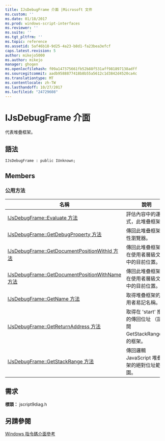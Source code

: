 ```yaml
---
title: IJsDebugFrame 介面 |Microsoft 文件
ms.custom: ''
ms.date: 01/18/2017
ms.prod: windows-script-interfaces
ms.reviewer: ''
ms.suite: ''
ms.tgt_pltfrm: ''
ms.topic: reference
ms.assetid: 5af46b18-9d25-4a23-b8d1-fa23bea3efcf
caps.latest.revision: 5
author: mikejo5000
ms.author: mikejo
manager: ghogen
ms.openlocfilehash: f09a147375661fb52b88f531aff981897138adff
ms.sourcegitcommit: aadb9588877418b8b55a5612c1d3842d4520ca4c
ms.translationtype: MT
ms.contentlocale: zh-TW
ms.lasthandoff: 10/27/2017
ms.locfileid: "24729608"
---
```

# <a name="ijsdebugframe-interface"></a>IJsDebugFrame 介面
代表堆疊框架。  
  
## <a name="syntax"></a>語法  
  
```  
IJsDebugFrame : public IUnknown;  
```  
  
## <a name="members"></a>Members  
  
### <a name="public-methods"></a>公用方法  
  
|名稱|說明|  
|----------|-----------------|  
|[IJsDebugFrame::Evaluate 方法](../../winscript/reference/ijsdebugframe-evaluate-method.md)|評估內容中的運算式，此堆疊框架。|  
|[IJsDebugFrame::GetDebugProperty 方法](../../winscript/reference/ijsdebugframe-getdebugproperty-method.md)|傳回此堆疊框架屬性瀏覽器。|  
|[IJsDebugFrame::GetDocumentPositionWithId 方法](../../winscript/reference/ijsdebugframe-getdocumentpositionwithid-method.md)|傳回此堆疊框架，在使用者層級文件中的目前位置。|  
|[IJsDebugFrame::GetDocumentPositionWithName 方法](../../winscript/reference/ijsdebugframe-getdocumentpositionwithname-method.md)|傳回此堆疊框架，在使用者層級文件中的目前位置。|  
|[IJsDebugFrame::GetName 方法](../../winscript/reference/ijsdebugframe-getname-method.md)|取得堆疊框架的使用者易記名稱。|  
|[IJsDebugFrame::GetReturnAddress 方法](../../winscript/reference/ijsdebugframe-getreturnaddress-method.md)|取得在 'start' 推入的傳回位址 （請參閱 GetStackRange） 的框架。|  
|[IJsDebugFrame::GetStackRange 方法](../../winscript/reference/ijsdebugframe-getstackrange-method.md)|傳回邏輯 JavaScript 堆疊框架的絕對位址範圍。|  
  
## <a name="requirements"></a>需求  
 **標頭：** jscript9diag.h  
  
## <a name="see-also"></a>另請參閱  
 [Windows 指令碼介面參考](../../winscript/reference/windows-script-interfaces-reference.md)
